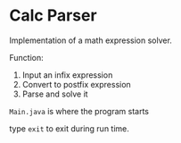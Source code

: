 # Calc Parser

Implementation of a math expression solver. 

Function: 
1. Input an infix expression
2. Convert to postfix expression
3. Parse and solve it  

`Main.java` is where the program starts 

type `exit` to exit during run time.